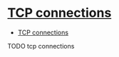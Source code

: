 # [TCP connections](https://book.huihoo.com/iptables-tutorial/x4436.htm)

- [TCP connections](#tcp-connections)















TODO tcp connections
